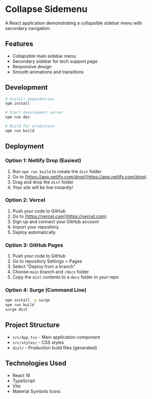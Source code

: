 # Collapse Sidemenu

A React application demonstrating a collapsible sidebar menu with secondary navigation.

## Features

- Collapsible main sidebar menu
- Secondary sidebar for tech support page
- Responsive design
- Smooth animations and transitions

## Development

```bash
# Install dependencies
npm install

# Start development server
npm run dev

# Build for production
npm run build
```

## Deployment

### Option 1: Netlify Drop (Easiest)
1. Run `npm run build` to create the `dist` folder
2. Go to [https://app.netlify.com/drop](https://app.netlify.com/drop)
3. Drag and drop the `dist` folder
4. Your site will be live instantly!

### Option 2: Vercel
1. Push your code to GitHub
2. Go to [https://vercel.com](https://vercel.com)
3. Sign up and connect your GitHub account
4. Import your repository
5. Deploy automatically

### Option 3: GitHub Pages
1. Push your code to GitHub
2. Go to repository Settings > Pages
3. Select "Deploy from a branch"
4. Choose `main` branch and `/docs` folder
5. Copy the `dist` contents to a `docs` folder in your repo

### Option 4: Surge (Command Line)
```bash
npm install -g surge
npm run build
surge dist
```

## Project Structure

- `src/App.tsx` - Main application component
- `src/styles/` - CSS styles
- `dist/` - Production build files (generated)

## Technologies Used

- React 18
- TypeScript
- Vite
- Material Symbols Icons
